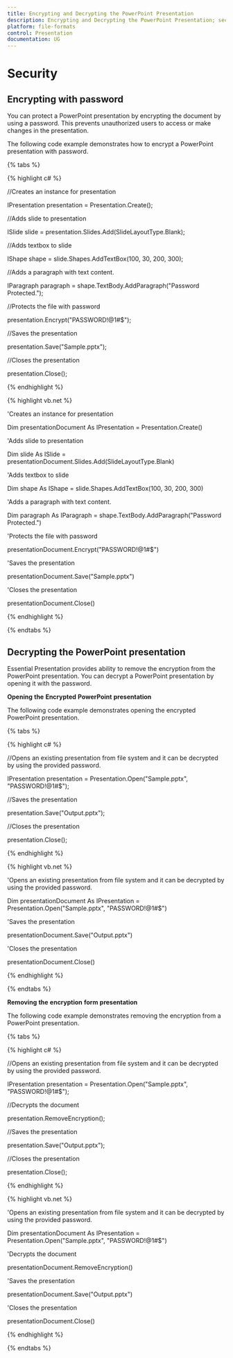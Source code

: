```yaml
---
title: Encrypting and Decrypting the PowerPoint Presentation
description: Encrypting and Decrypting the PowerPoint Presentation; security in using presentation
platform: file-formats
control: Presentation
documentation: UG
---
```

# Security

## Encrypting with password 

You can protect a PowerPoint presentation by encrypting the document by using a password. This prevents unauthorized users to access or make changes in the presentation. 

The following code example demonstrates how to encrypt a PowerPoint presentation with password.

{% tabs %}

{% highlight c# %}

//Creates an instance for presentation

IPresentation presentation = Presentation.Create();

//Adds slide to presentation

ISlide slide = presentation.Slides.Add(SlideLayoutType.Blank);

//Adds textbox to slide

IShape shape = slide.Shapes.AddTextBox(100, 30, 200, 300);

//Adds a paragraph with text content.

IParagraph paragraph = shape.TextBody.AddParagraph("Password Protected.");

//Protects the file with password

presentation.Encrypt("PASSWORD!@1#$");

//Saves the presentation

presentation.Save("Sample.pptx");

//Closes the presentation

presentation.Close();

{% endhighlight %}

{% highlight vb.net %}

'Creates an instance for presentation

Dim presentationDocument As IPresentation = Presentation.Create()

'Adds slide to presentation

Dim slide As ISlide = presentationDocument.Slides.Add(SlideLayoutType.Blank)

'Adds textbox to slide

Dim shape As IShape = slide.Shapes.AddTextBox(100, 30, 200, 300)

'Adds a paragraph with text content.

Dim paragraph As IParagraph = shape.TextBody.AddParagraph("Password Protected.")

'Protects the file with password

presentationDocument.Encrypt("PASSWORD!@1#$")

'Saves the presentation

presentationDocument.Save("Sample.pptx")

'Closes the presentation

presentationDocument.Close()

{% endhighlight %}

{% endtabs %}

## Decrypting the PowerPoint presentation

Essential Presentation provides ability to remove the encryption from the PowerPoint presentation. You can decrypt a PowerPoint presentation by opening it with the password.

**Opening** **the** **Encrypted** **PowerPoint** **presentation**

The following code example demonstrates opening the encrypted PowerPoint presentation. 

{% tabs %}

{% highlight c# %}

//Opens an existing presentation from file system and it can be decrypted by using the provided password.

IPresentation presentation = Presentation.Open("Sample.pptx", "PASSWORD!@1#$");

//Saves the presentation

presentation.Save("Output.pptx");

//Closes the presentation

presentation.Close();

{% endhighlight %}

{% highlight vb.net %}

'Opens an existing presentation from file system and it can be decrypted by using the provided password.

Dim presentationDocument As IPresentation = Presentation.Open("Sample.pptx", "PASSWORD!@1#$")

'Saves the presentation

presentationDocument.Save("Output.pptx")

'Closes the presentation

presentationDocument.Close()

{% endhighlight %}

{% endtabs %}

**Removing** **the** **encryption** **form** **presentation**

The following code example demonstrates removing the encryption from a PowerPoint presentation. 

{% tabs %}

{% highlight c# %}

//Opens an existing presentation from file system and it can be decrypted by using the provided password.

IPresentation presentation = Presentation.Open("Sample.pptx", "PASSWORD!@1#$");

//Decrypts the document

presentation.RemoveEncryption();

//Saves the presentation

presentation.Save("Output.pptx");

//Closes the presentation

presentation.Close();

{% endhighlight %}

{% highlight vb.net %}

'Opens an existing presentation from file system and it can be decrypted by using the provided password.

Dim presentationDocument As IPresentation = Presentation.Open("Sample.pptx", "PASSWORD!@1#$")

'Decrypts the document

presentationDocument.RemoveEncryption()

'Saves the presentation

presentationDocument.Save("Output.pptx")

'Closes the presentation

presentationDocument.Close()

{% endhighlight %}

{% endtabs %}

